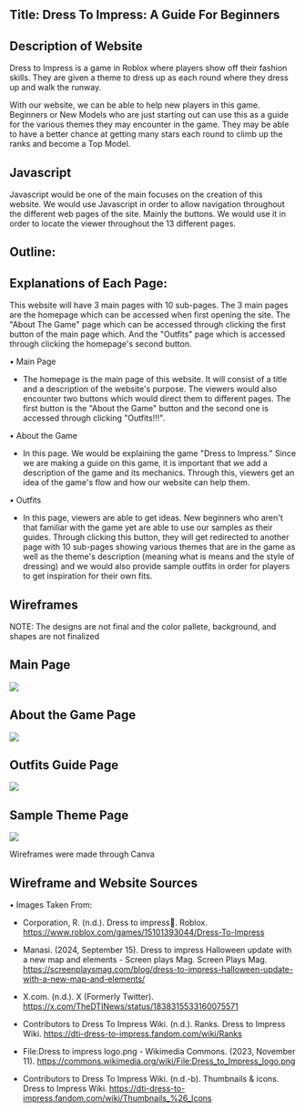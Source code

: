 ## Title: Dress To Impress: A Guide For Beginners



## Description of Website
  Dress to Impress is a game in Roblox where players show off their fashion skills. They are given a theme to dress up as each 
round where they dress up and walk the runway.
  
  With our website, we can be able to help new players in this game. Beginners or New Models who are just starting 
out can use this as a guide for the various themes they may encounter in the game. They may be able to have a better
chance at getting many stars each round to climb up the ranks and become a Top Model.

## Javascript
  Javascript would be one of the main focuses on the creation of this website. We would use Javascript 
in order to allow navigation throughout the different web pages of the site. Mainly the buttons. We would use it in order to locate the viewer
throughout the 13 different pages.


## Outline:

## Explanations of Each Page:

This website will have 3 main pages with 10 sub-pages. The 3 main pages are the homepage which can be accessed when
first opening the site. The "About The Game" page which can be accessed through clicking the first button of the main page which. 
And the "Outfits" page which is accessed through clicking the homepage's second button.

  • Main Page
  
  - The homepage is the main page of this website. It will consist of a title and a description of the website's purpose. The viewers
  would also encounter two buttons which would direct them to different pages. The first button is the "About the Game" button and the second one is
  accessed through clicking "Outfits!!!".
  
  • About the Game
  
  - In this page. We would be explaining the game "Dress to Impress." Since we are making a guide on this game, it is important that we add
  a description of the game and its mechanics. Through this, viewers get an idea of the game's flow and how our website can help them.
  
  • Outfits 
  
  - In this page, viewers are able to get ideas. New beginners who aren't that familiar with the game yet are able to use our samples as their guides.
  Through clicking this button, they will get redirected to another page with 10 sub-pages showing various themes that are in the game as well as the theme's
  description (meaning what is means and the style of dressing) and we would also provide sample outfits in order for players to get inspiration for their own fits.

## Wireframes

NOTE: The designs are not final and the color pallete, background, and shapes are not finalized

## Main Page
![](https://cdn.glitch.global/756c4fe1-88bd-4fdb-8827-ff38f4a06a1c/05c1b86d-4987-4264-9e21-7cd592d46eeb.image.png?v=1734963420413)

## About the Game Page
![](https://cdn.glitch.global/756c4fe1-88bd-4fdb-8827-ff38f4a06a1c/a7b788d7-a6fa-4be5-bcc7-cc517109c94e.image.png?v=1734963580014)

## Outfits Guide Page
![](https://cdn.glitch.global/756c4fe1-88bd-4fdb-8827-ff38f4a06a1c/9def51a3-3ffb-432c-9aff-ad3e94db7e18.image.png?v=1734959559128)

## Sample Theme Page
![](https://cdn.glitch.global/756c4fe1-88bd-4fdb-8827-ff38f4a06a1c/e2aea1a5-3211-467f-9e7e-d82059e033dd.image.png?v=1734949250042)

Wireframes were made through Canva

## Wireframe and Website Sources
• Images Taken From:

- Corporation, R. (n.d.). Dress to impress🎄. Roblox. https://www.roblox.com/games/15101393044/Dress-To-Impress

- Manasi. (2024, September 15). Dress to impress Halloween update with a new map and elements - 
Screen plays Mag. Screen Plays Mag. https://screenplaysmag.com/blog/dress-to-impress-halloween-update-with-a-new-map-and-elements/

- X.com. (n.d.). X (Formerly Twitter). https://x.com/TheDTINews/status/1838315533160075571

- Contributors to Dress To Impress Wiki. (n.d.). Ranks. Dress to Impress Wiki. https://dti-dress-to-impress.fandom.com/wiki/Ranks

- File:Dress to impress logo.png - Wikimedia Commons. (2023, November 11). https://commons.wikimedia.org/wiki/File:Dress_to_Impress_logo.png

- Contributors to Dress To Impress Wiki. (n.d.-b). Thumbnails & icons. Dress to Impress Wiki. https://dti-dress-to-impress.fandom.com/wiki/Thumbnails_%26_Icons